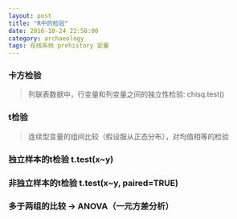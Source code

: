 ```yaml
---
layout: post
title: "R中的检验"
date: 2016-10-24 22:58:00
category: archaeology
tags: 在线系统 prehistory 定量
---
```

### 卡方检验

> 列联表数据中，行变量和列变量之间的独立性检验: chisq.test()

### t检验

> 连续型变量的组间比较（假设服从正态分布），对均值相等的检验

### 独立样本的t检验 t.test(x~y)

### 非独立样本的t检验 t.test(x~y, paired=TRUE)

### 多于两组的比较 -> ANOVA（一元方差分析）